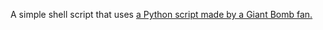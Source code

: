 A simple shell script that uses [a Python script made by a Giant Bomb fan.](https://github.com/gillesdoutweeb/giant_bomb_cli)
